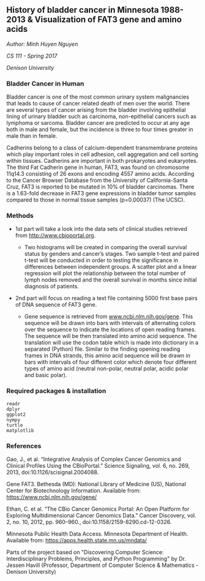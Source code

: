 ## History of bladder cancer in Minnesota 1988-2013 & Visualization of FAT3 gene and amino acids

*Author: Minh Huyen Nguyen*

*CS 111 - Spring 2017* 

*Denison University*

### Bladder Cancer in Human 

Bladder cancer is one of the most common urinary system malignancies that leads to cause of cancer related death of men over the world. There are several types of cancer arising from the bladder involving epithelial lining of urinary bladder such as carcinoma, non-epithelial cancers such as lymphoma or sarcoma. Bladder cancer are predicted to occur at any age both in male and female, but the incidence is three to four times greater in male than in female.

Cadherins belong to a class of calcium-dependent transmembrane proteins which play important roles in cell adhesion, cell aggregation and cell sorting within tissues. Cadherins are important in both prokaryotes and eukaryotes. The third Fat Cadherin gene in human, FAT3, was found on chromosome 11q14.3 consisting of 26 exons and encoding 4557 amino acids. According to the Cancer Browser Database from the University of California-Santa Cruz, FAT3 is reported to be mutated in 10% of bladder carcinomas. There is a 1.63-fold decrease in FAT3 gene expressions in bladder tumor samples compared to those in normal tissue samples (p=0.00037) (The UCSC). 

### Methods

- 1st part will take a look into the data sets of clinical studies  retrieved from http://www.cbioportal.org. 
  - Two histograms will be created in comparing the overall survival status by genders and cancer’s stages. Two sample t-test and paired t-test will be conducted in order to testing the significance in differences between independent groups. A scatter plot and a linear regression will plot the relationship between the total number of lymph nodes removed and the overall survival in months since initial diagnosis of patients. 
  
- 2nd part will focus on reading a text file containing 5000 first base pairs of DNA sequence of FAT3 gene. 
  - Gene sequence is retrieved from www.ncbi.nlm.nih.gov/gene. This sequence will be drawn into bars with intervals of alternating colors over the sequence to indicate the locations of open reading frames. The sequence will be then translated into amino acid sequence. The translation will use the codon table which is made into dictionary in a separated (Python) file. Similar to the finding opening reading frames in DNA strands, this amino acid sequence will be drawn in bars with intervals of four different color which denote four different types of amino acid (neutral non-polar, neutral polar, acidic polar and basic polar).

### Required packages & installation

```
readr
dplyr
ggplot2
nympy
turtle
matplotlib
```

### References

Gao, J., et al. “Integrative Analysis of Complex Cancer Genomics and Clinical Profiles Using the CBioPortal.” Science Signaling, vol. 6, no. 269, 2013, doi:10.1126/scisignal.2004088.

Gene FAT3. Bethesda (MD): National Library of Medicine (US), National Center for Biotechnology Information. Available from: https://www.ncbi.nlm.nih.gov/gene/

Ethan, C. et al. “The CBio Cancer Genomics Portal: An Open Platform for Exploring Multidimensional Cancer Genomics Data.” Cancer Discovery, vol. 2, no. 10, 2012, pp. 960–960., doi:10.1158/2159-8290.cd-12-0326.

Minnesota Public Health Data Access. Minnesota Department of Health. Available from: https://apps.health.state.mn.us/mndata/

Parts of the project based on "Discovering Computer Science: Interdisciplinary Problems, Principles, and Python Programming" 
by Dr. Jessen Havill (Professor, Department of Computer Science & Mathematics - Denison University)
